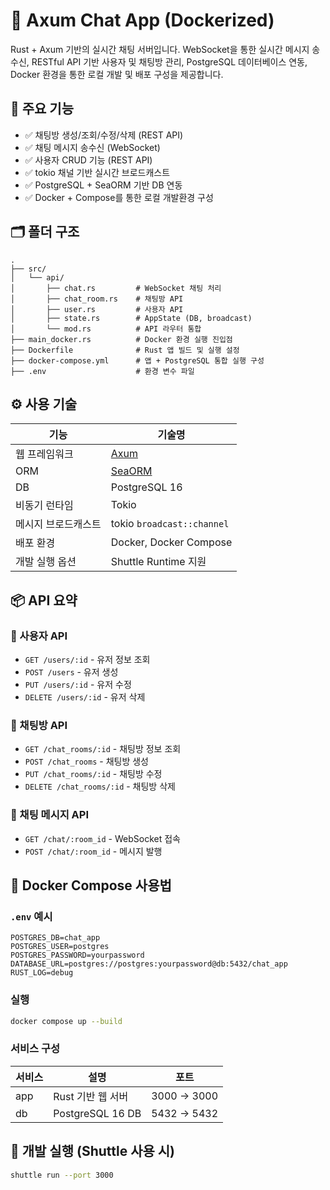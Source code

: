 # 🧩 Axum Chat App (Dockerized)

Rust + Axum 기반의 실시간 채팅 서버입니다. WebSocket을 통한 실시간 메시지 송수신, RESTful API 기반 사용자 및 채팅방 관리, PostgreSQL 데이터베이스 연동, Docker 환경을 통한 로컬 개발 및 배포 구성을 제공합니다.

## 🚀 주요 기능

- ✅ 채팅방 생성/조회/수정/삭제 (REST API)
- ✅ 채팅 메시지 송수신 (WebSocket)
- ✅ 사용자 CRUD 기능 (REST API)
- ✅ tokio 채널 기반 실시간 브로드캐스트
- ✅ PostgreSQL + SeaORM 기반 DB 연동
- ✅ Docker + Compose를 통한 로컬 개발환경 구성

## 🗂 폴더 구조

```
.
├── src/
│   └── api/
│       ├── chat.rs         # WebSocket 채팅 처리
│       ├── chat_room.rs    # 채팅방 API
│       ├── user.rs         # 사용자 API
│       ├── state.rs        # AppState (DB, broadcast)
│       └── mod.rs          # API 라우터 통합
├── main_docker.rs          # Docker 환경 실행 진입점
├── Dockerfile              # Rust 앱 빌드 및 실행 설정
├── docker-compose.yml      # 앱 + PostgreSQL 통합 실행 구성
├── .env                    # 환경 변수 파일
```

## ⚙️ 사용 기술

| 기능             | 기술명                                      |
|------------------|----------------------------------------------|
| 웹 프레임워크     | [Axum](https://github.com/tokio-rs/axum)     |
| ORM              | [SeaORM](https://www.sea-ql.org/SeaORM/)     |
| DB               | PostgreSQL 16                                |
| 비동기 런타임     | Tokio                                        |
| 메시지 브로드캐스트 | tokio `broadcast::channel`                  |
| 배포 환경         | Docker, Docker Compose                       |
| 개발 실행 옵션     | Shuttle Runtime 지원                         |

## 📦 API 요약

### 🧑 사용자 API

- `GET /users/:id` - 유저 정보 조회
- `POST /users` - 유저 생성
- `PUT /users/:id` - 유저 수정
- `DELETE /users/:id` - 유저 삭제

### 💬 채팅방 API

- `GET /chat_rooms/:id` - 채팅방 정보 조회
- `POST /chat_rooms` - 채팅방 생성
- `PUT /chat_rooms/:id` - 채팅방 수정
- `DELETE /chat_rooms/:id` - 채팅방 삭제

### 🔌 채팅 메시지 API

- `GET /chat/:room_id` - WebSocket 접속
- `POST /chat/:room_id` - 메시지 발행

## 🐳 Docker Compose 사용법

### `.env` 예시

```env
POSTGRES_DB=chat_app
POSTGRES_USER=postgres
POSTGRES_PASSWORD=yourpassword
DATABASE_URL=postgres://postgres:yourpassword@db:5432/chat_app
RUST_LOG=debug
```

### 실행

```bash
docker compose up --build
```

### 서비스 구성

| 서비스 | 설명                  | 포트         |
|--------|-----------------------|--------------|
| app    | Rust 기반 웹 서버      | 3000 → 3000  |
| db     | PostgreSQL 16 DB       | 5432 → 5432  |

## 🧪 개발 실행 (Shuttle 사용 시)

```bash
shuttle run --port 3000
```
